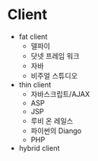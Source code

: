 # Client
* fat client
  * 델파이
  * 닷넷 프레임 워크
  * 자바
  * 비주얼 스튜디오
* thin client
  * 자바스크립트/AJAX
  * ASP
  * JSP
  * 루비 온 레일스
  * 파이썬의 Diango
  * PHP
* hybrid client
